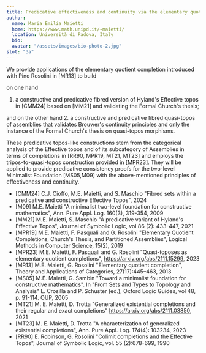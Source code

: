 ```yaml
---
title: Predicative effectiveness and continuity via the elementary quotient completion 
author: 
  name: Maria Emilia Maietti
  home: https://www.math.unipd.it/~maietti/
  location: Università di Padova, Italy
  bio: 
  avatar: "/assets/images/bio-photo-2.jpg"
slot: "3a"  
---
```


We provide applications of the elementary quotient completion introduced with Pino Rosolini in [MR13] to build 

on one hand
1. a constructive and predicative fibred version of Hyland's Effective topos in [CMM24] based on [MM21]  and validating the Formal Church's thesis;

and on the other hand
2. a constructive and predicative fibred quasi-topos of assemblies that validates  Brouwer's continuity principles and only the instance of  the Formal Church's thesis on quasi-topos morphisms.

These predicative topos-like constructions stem from the categorical analysis of the Effective topos and of its subcategory of Assemblies in terms of completions in  [RR90, MPR19, MT21, MT23] and  employs the tripos-to-quasi-topos construction provided in [MPR23].  They will be applied to provide predicative consistency proofs for the two-level Minimalist Foundation [MS05,M09] with the above-mentioned principles of effectiveness and continuity.


* [CMM24] C.J. Cioffo, M.E. Maietti, and S. Maschio "Fibred sets within a predicative and constructive Effective Topos", 2024
 * [M09] M.E. Maietti  "A minimalist two-level foundation for constructive mathematics", Ann. Pure Appl. Log. 160(3), 319-354, 2009 
* [MM21] M.E. Maietti, S. Maschio "A predicative variant of Hyland's Effective Topos",  Journal of Symbolic Logic, vol 86 (2): 433-447, 2021
* [MPR19] M.E. Maietti, F. Pasquali and G. Rosolini  "Elementary Quotient Completions, Church's Thesis, and Partitioned Assemblies", Logical Methods in Computer Science, 15(2), 2019
* [MPR23] M.E. Maietti, F. Pasquali and G. Rosolini "Quasi-toposes as elementary quotient completions",  https://arxiv.org/abs/2111.15299, 2023
* [MR13] M.E. Maietti,  G. Rosolini "Elementary quotient completion",  Theory and Applications of Categories, 27(17):445–463, 2013
* [MS05] M.E. Maietti, G. Sambin  "Toward a minimalist foundation for constructive mathematics". In "From Sets and Types to Topology and Analysis" L. Crosilla and P. Schuster (ed.),  Oxford Logic Guides, vol 48, p. 91-114. OUP, 2005
* [MT21] M. E. Maietti, D. Trotta "Generalized existential completions and their regular and exact completions" https://arxiv.org/abs/2111.03850, 2021
* [MT23] M. E. Maietti, D. Trotta "A characterization of generalized existential completions",  Ann. Pure Appl. Log. 174(4): 103234, 2023
* [RR90] E. Robinson, G. Rosolini  "Colimit completions and the Effective Topos",  Journal of Symbolic Logic, vol. 55 (2):678-699, 1990




